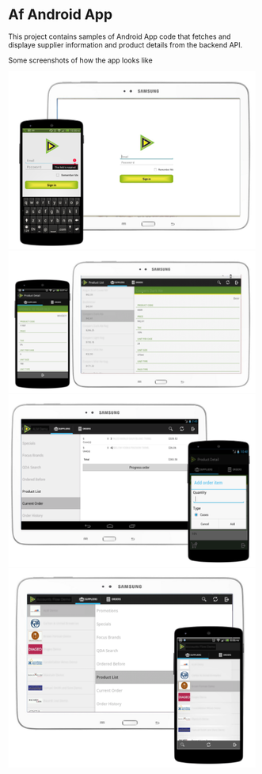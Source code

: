 # Af Android App

This project contains samples of Android App code that fetches and displaye supplier information and product details from the backend API.

Some screenshots of how the app looks like

<img src="screenshots/login.PNG" width="500">

<img src="screenshots/product%20list.png" width="500">

<img src="screenshots/product%20order.png" width="500">

<img src="screenshots/suppliers-list.png" width="500">
